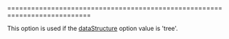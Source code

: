 <!--**
/*-------------------------------------------
    Auto-generated file. Do not modify.
-------------------------------------------

**-->
<!--handmade--><!--/handmade-->
<!--merge--><!--/merge-->
===========================================================================

<!--fullDescription-->
This option is used if the [dataStructure](/Documentation/ApiReference/UI_Widgets/dxTreeView/Configuration/#dataStructure) option value is 'tree'.


<!--/fullDescription-->